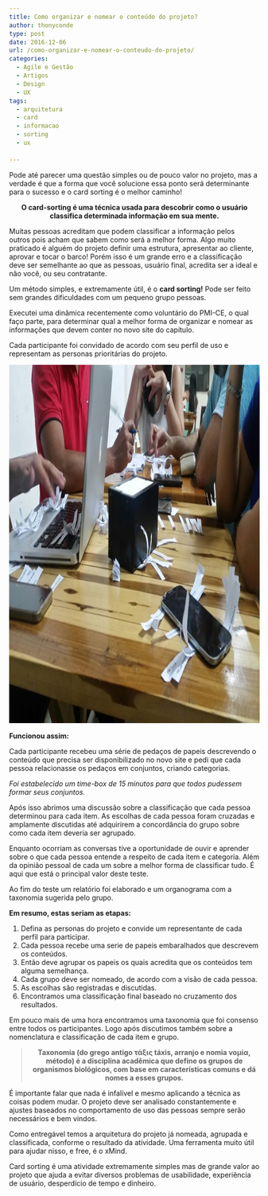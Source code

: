 ```yaml
---
title: Como organizar e nomear o conteúdo do projeto?
author: thonyconde
type: post
date: 2016-12-06
url: /como-organizar-e-nomear-o-conteudo-do-projeto/
categories:
  - Agile e Gestão
  - Artigos
  - Design
  - UX
tags:
  - arquitetura
  - card
  - informacao
  - sorting
  - ux

---
```

Pode até parecer uma questão simples ou de pouco valor no projeto, mas a verdade é que a forma que você solucione essa ponto será determinante para o sucesso e o card sorting é o melhor caminho!

<p style="text-align: center">
  <strong>O card-sorting é uma técnica usada para descobrir como o usuário classifica determinada informação em sua mente.</strong>
</p>

Muitas pessoas acreditam que podem classificar a informação pelos outros pois acham que sabem como será a melhor forma. Algo muito praticado é alguém do projeto definir uma estrutura, apresentar ao cliente, aprovar e tocar o barco! Porém isso é um grande erro e a classificação deve ser semelhante ao que as pessoas, usuário final, acredita ser a ideal e não você, ou seu contratante.

Um método simples, e extremamente útil, é o **card sorting!** Pode ser feito sem grandes dificuldades com um pequeno grupo pessoas.

Executei uma dinâmica recentemente como voluntário do PMI-CE, o qual faço parte, para determinar qual a melhor forma de organizar e nomear as informações que devem conter no novo site do capítulo.

Cada participante foi convidado de acordo com seu perfil de uso e representam as personas prioritárias do projeto.

<img class="alignnone size-full wp-image-56525" src="https://raw.githubusercontent.com/diegoeis/tableless-static-images/master/2016/11/1WhatsApp-Image-2016-11-21-at-22.00.11.jpeg" alt="1whatsapp-image-2016-11-21-at-22-00-11" width="1280" height="720" />

**Funcionou assim:**

Cada participante recebeu uma série de pedaços de papeis descrevendo o conteúdo que precisa ser disponibilizado no novo site e pedi que cada pessoa relacionasse os pedaços em conjuntos, criando categorias.

_Foi estabelecido um time-box de 15 minutos para que todos pudessem formar seus conjuntos._

Após isso abrimos uma discussão sobre a classificação que cada pessoa determinou para cada item. As escolhas de cada pessoa foram cruzadas e amplamente discutidas até adquirirem a concordância do grupo sobre como cada item deveria ser agrupado.

Enquanto ocorriam as conversas tive a oportunidade de ouvir e aprender sobre o que cada pessoa entende a respeito de cada item e categoria. Além da opinião pessoal de cada um sobre a melhor forma de classificar tudo. É aqui que está o principal valor deste teste.

Ao fim do teste um relatório foi elaborado e um organograma com a taxonomia sugerida pelo grupo.

**Em resumo, estas seriam as etapas:**

  1. Defina as personas do projeto e convide um representante de cada perfil para participar.
  2. Cada pessoa recebe uma serie de papeis embaralhados que descrevem os conteúdos.
  3. Então deve agrupar os papeis os quais acredita que os conteúdos tem alguma semelhança.
  4. Cada grupo deve ser nomeado, de acordo com a visão de cada pessoa.
  5. As escolhas são registradas e discutidas.
  6. Encontramos uma classificação final baseado no cruzamento dos resultados.

Em pouco mais de uma hora encontramos uma taxonomia que foi consenso entre todos os participantes. Logo após discutimos também sobre a nomenclatura e classificação de cada item e grupo.

> <p style="text-align: center">
>   <strong>Taxonomia (do grego antigo τάξις táxis, arranjo e nomia νομία, método) é a disciplina acadêmica que define os grupos de organismos biológicos, com base em características comuns e dá nomes a esses grupos.</strong>
> </p>

É importante falar que nada é infalível e mesmo aplicando a técnica as coisas podem mudar. O projeto deve ser analisado constantemente e ajustes baseados no comportamento de uso das pessoas sempre serão necessários e bem vindos.

Como entregável temos a arquitetura do projeto já nomeada, agrupada e classificada, conforme o resultado da atividade. Uma ferramenta muito útil para ajudar nisso, e free, é o xMind.

Card sorting é uma atividade extremamente simples mas de grande valor ao projeto que ajuda a evitar diversos problemas de usabilidade, experiência de usuário, desperdício de tempo e dinheiro.